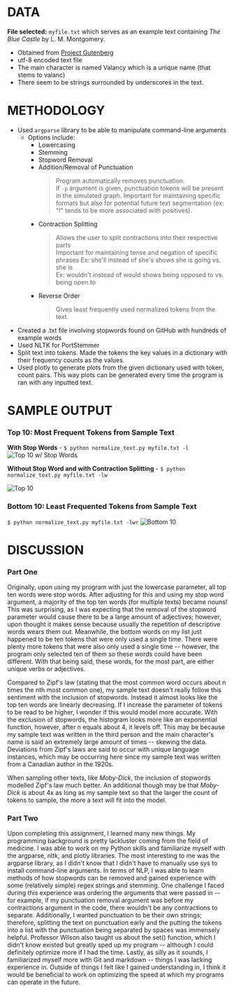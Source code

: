# DATA

**File selected:** `myfile.txt` which serves as an example text containing *The Blue Castle* by L. M. Montgomery.
* Obtained from [Project Gutenberg]([https://www.google.com](https://www.gutenberg.org/browse/scores/top)) 
* utf-8 encoded text file
* The main character is named Valancy which is a unique name (that stems to valanc)
* There seem to be strings surrounded by underscores in the text.

# METHODOLOGY

* Used `argparse` library to be able to manipulate command-line arguments
  * Options include:
    * Lowercasing
    * Stemming
    * Stopword Removal
    * Addition/Removal of Punctuation
      > Program automatically removes punctuation. <br>
      > If `-p` argument is given, punctuation tokens will be present in the simulated graph.
      > Important for maintaining specific formats but also for potential future text segmentation (ex: "!" tends to be more associated with positives).
    * Contraction Splitting
      > Allows the user to split contractions into their respective parts <br>
      > Important for maintaining tense and negation of specific phrases
      > Ex: she'll instead of she's shows she is going vs. she is <br>
      > Ex: wouldn't instead of would shows being opposed to vs. being open to
    * Reverse Order
      > Gives least frequently used normalized tokens from the text.
* Created a .txt file involving stopwords found on GitHub with hundreds of example words
* Used NLTK for PortStemmer
* Split text into tokens. Made the tokens the key values in a dictionary with their frequency counts as the values.
* Used plotly to generate plots from the given dictionary used with token, count pairs. This way plots can be generated every time the program is ran with any inputted text.
      
# SAMPLE OUTPUT

### Top 10: Most Frequent Tokens from Sample Text
**With Stop Words** - `$ python normalize_text.py myfile.txt -l`
![Top 10 w/ Stop Words]()

**Without Stop Word and with Contraction Splitting** - `$ python normalize_text.py myfile.txt -lw`

![Top 10]()

### Bottom 10: Least Frequented Tokens from Sample Text
`$ python normalize_text.py myfile.txt -lwr`
![Bottom 10]()

# DISCUSSION

### Part One
Originally, upon using my program with just the lowercase parameter, all top ten words were stop words. After adjusting for this and using my stop word argument, a majority of the top ten words (for multiple texts) became nouns! This was surprising, as I was expecting that the removal of the stopword parameter would cause there to be a large amount of adjectives; however, upon thought it makes sense because usually the repetition of descriptive words wears them out. Meanwhile, the bottom words on my list just happened to be ten tokens that were only used a single time. There were plenty more tokens that were also only used a single time -- however, the program only selected ten of them so these words could have been different. With that being said, these words, for the most part, are either unique verbs or adjectives.<br>

Compared to Zipf's law (stating that the most common word occurs about n times the nth most common one), my sample text doesn't really follow this sentiment with the inclusion of stopwords. Instead it almost looks like the top ten words are linearly decreasing. If I increase the parameter of tokens to be read to be higher, I wonder if this would model more accurate. With the exclusion of stopwords, the histogram looks more like an exponential function, however, after n equals about 4, it levels off. This may be because my sample text was written in the third person and the main character's name is said an extremely large amount of times -- skewing the data. Deviations from Zipf's laws are said to occur with unique language instances, which may be occurring here since my sample text was written from a Canadian author in the 1920s.<br>

When sampling other texts, like *Moby-Dick*, the inclusion of stopwords modelled Zipf's law much better. An additional though may be that *Moby-Dick* is about 4x as long as my sample text so that the larger the count of tokens to sample, the more a text will fit into the model.


### Part Two
Upon completing this assignment, I learned many new things. My programming background is pretty lackluster coming from the field of medicine. I was able to work on my Python skills and familiarize myself with the argparse, nltk, and plotly libraries. The most interesting to me was the argparse library, as I didn't know that I didn't have to manually use sys to install command-line arguments. In terms of NLP, I was able to learn methods of how stopwords can be removed and gained experience with some (relatively simple) regex strings and stemming. One challenge I faced during this experience was ordering the arguments that were passed in -- for example, if my punctuation removal argument was before my contractions argument in the code, there wouldn't be any contractions to separate. Additionally, I wanted punctuation to be their own strings; therefore, splitting the text on punctuation early and the putting the tokens into a list with the punctuation being separated by spaces was immensely helpful.  Professor Wilson also taught us about the set() function, which I didn't know existed but greatly sped up my program -- although I could definitely optimize more if I had the time. Lastly, as silly as it sounds, I familiarized myself more with Git and markdown -- things I was lacking experience in. Outside of things I felt like I gained understanding in, I think it would be beneficial to work on optimizing the speed at which my programs can operate in the future.

      


